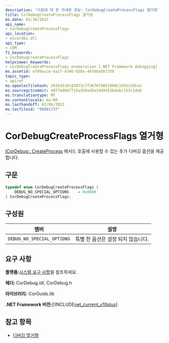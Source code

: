 ```yaml
---
description: '다음에 대 한 자세한 정보: CorDebugCreateProcessFlags 열거형'
title: CorDebugCreateProcessFlags 열거형
ms.date: 03/30/2017
api_name:
- CorDebugCreateProcessFlags
api_location:
- mscordbi.dll
api_type:
- COM
f1_keywords:
- CorDebugCreateProcessFlags
helpviewer_keywords:
- CorDebugCreateProcessFlags enumeration [.NET Framework debugging]
ms.assetid: e709acce-6a17-4346-b38a-467dba567358
topic_type:
- apiref
ms.openlocfilehash: 29363510c83873c7f367079857809c165bc55b1e
ms.sourcegitcommit: ddf7edb67715a5b9a45e3dd44536dabc153c1de0
ms.translationtype: MT
ms.contentlocale: ko-KR
ms.lasthandoff: 02/06/2021
ms.locfileid: "99801737"
---
```

# <a name="cordebugcreateprocessflags-enumeration"></a>CorDebugCreateProcessFlags 열거형

[ICorDebug:: CreateProcess](icordebug-createprocess-method.md) 메서드 호출에 사용할 수 있는 추가 디버깅 옵션을 제공 합니다.  
  
## <a name="syntax"></a>구문  
  
```cpp  
typedef enum CorDebugCreateProcessFlags {  
    DEBUG_NO_SPECIAL_OPTIONS    = 0x0000  
} CorDebugCreateProcessFlags;  
```  
  
## <a name="members"></a>구성원  
  
|멤버|설명|  
|------------|-----------------|  
|`DEBUG_NO_SPECIAL_OPTIONS`|특별 한 옵션은 설정 되지 않습니다.|  
  
## <a name="requirements"></a>요구 사항  

 **플랫폼:**[시스템 요구 사항](../../get-started/system-requirements.md)을 참조하세요.  
  
 **헤더:** CorDebug.idl, CorDebug.h  
  
 **라이브러리:** CorGuids.lib  
  
 **.NET Framework 버전:**[!INCLUDE[net_current_v10plus](../../../../includes/net-current-v10plus-md.md)]  
  
## <a name="see-also"></a>참고 항목

- [디버깅 열거형](debugging-enumerations.md)
